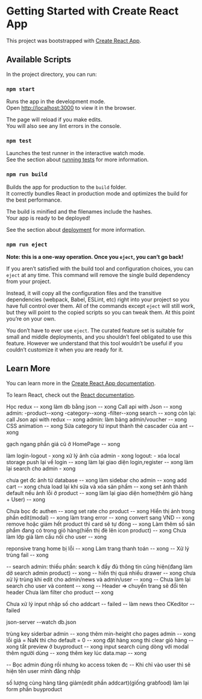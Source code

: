 # Getting Started with Create React App

This project was bootstrapped with [Create React App](https://github.com/facebook/create-react-app).

## Available Scripts

In the project directory, you can run:

### `npm start`

Runs the app in the development mode.\
Open [http://localhost:3000](http://localhost:3000) to view it in the browser.

The page will reload if you make edits.\
You will also see any lint errors in the console.

### `npm test`

Launches the test runner in the interactive watch mode.\
See the section about [running tests](https://facebook.github.io/create-react-app/docs/running-tests) for more information.

### `npm run build`

Builds the app for production to the `build` folder.\
It correctly bundles React in production mode and optimizes the build for the best performance.

The build is minified and the filenames include the hashes.\
Your app is ready to be deployed!

See the section about [deployment](https://facebook.github.io/create-react-app/docs/deployment) for more information.

### `npm run eject`

**Note: this is a one-way operation. Once you `eject`, you can’t go back!**

If you aren’t satisfied with the build tool and configuration choices, you can `eject` at any time. This command will remove the single build dependency from your project.

Instead, it will copy all the configuration files and the transitive dependencies (webpack, Babel, ESLint, etc) right into your project so you have full control over them. All of the commands except `eject` will still work, but they will point to the copied scripts so you can tweak them. At this point you’re on your own.

You don’t have to ever use `eject`. The curated feature set is suitable for small and middle deployments, and you shouldn’t feel obligated to use this feature. However we understand that this tool wouldn’t be useful if you couldn’t customize it when you are ready for it.

## Learn More

You can learn more in the [Create React App documentation](https://facebook.github.io/create-react-app/docs/getting-started).

To learn React, check out the [React documentation](https://reactjs.org/).





Học redux -- xong
làm db bằng json -- xong
Call api with Json -- xong
admin:
-product--xong
-category--xong
-filter--xong
search -- xong
còn lại:
call Json api with redux -- xong
admin: làm bảng admin/voucher -- xong
CSS animation -- xong
Sửa category từ input thành thẻ cascader của ant -- xong

gạch ngang phần giá cũ ở HomePage -- xong


làm login-logout - xong
xử lý ảnh của admin - xong
logout: - xóa local storage push lại về login -- xong
làm lại giao diện login,register -- xong
làm lại search cho admin - xong

chưa get đc ảnh từ database -- xong
làm sidebar cho admin -- xong
add cart -- xong
chưa load lại khi sửa và xóa sản phẩm -- xong
set ảnh thành default nếu ảnh lỗi ở product -- xong
làm lại giao diện home(thêm giỏ hàng + User) -- xong


Chưa bọc đc authen -- xong
set rate cho product -- xong
Hiển thị ảnh trong phần edit(modal) -- xong
làm trang error -- xong
convert sang VND -- xong
remove hoặc giảm hết product thì card sẽ tự đóng -- xong
Làm thêm số sản phẩm đang có trong giỏ hàng(hiển thị đè lên icon product) -- xong
Chưa làm lớp giả làm cầu nối cho user -- xong




reponsive trang home bị lỗi -- xong
Làm trang thanh toán -- xong
-- Xử lý trùng fail -- xong



-- search admin: thiếu phần: search k đầy đủ thông tin cũng hiện(đang làm dở search admin product) -- xong
-- hiển thị quá nhiều drawer -- xong
chưa xử lý trùng khi edit cho admin/news và admin/user -- xong
-- Chưa làm lại search cho user và content -- xong
-- Header => chuyển trang sẽ đổi tên header
Chưa làm filter cho product -- xong

Chưa xử lý input nhập số cho addcart -- failed
-- làm news theo CKeditor -- failed


json-server --watch db.json


trùng key siderbar admin -- xong
thêm min-height cho pages admin -- xong
lỗi giá = NaN thì cho default = 0 -- xong
đặt hàng xong thì clear giỏ hàng -- xong
tắt preview ở buyproduct -- xong
input search cùng dòng với modal thêm người dùng -- xong
thêm key lúc data.map -- xong


-- Bọc admin đúng rồi nhưng ko access token đc
-- Khi chỉ vào user thì sẽ hiện tên user mình đăng nhập

số lượng cùng hàng tăng giảm(edit phần addcart)(giống grabfood)
làm lại form phần buyproduct
